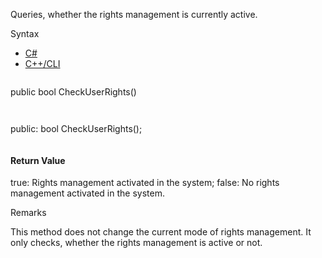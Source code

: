Queries, whether the rights management is currently active.

Syntax

* [C#](#i-syntax-CS)
* [C++/CLI](#i-syntax-CPP2005)

```
```
public bool CheckUserRights()
```
```

```
```
public:
bool CheckUserRights();
```
```

#### Return Value

true: Rights management activated in the system; false: No rights management activated in the system.

Remarks

This method does not change the current mode of rights management. It only checks, whether the rights management is active or not.

